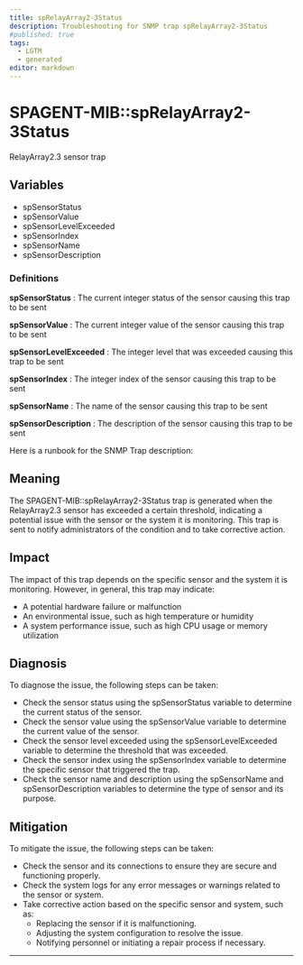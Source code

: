 ```yaml
---
title: spRelayArray2-3Status
description: Troubleshooting for SNMP trap spRelayArray2-3Status
#published: true
tags:
  - LGTM
  - generated
editor: markdown
---
```


# SPAGENT-MIB::spRelayArray2-3Status 

RelayArray2.3 sensor trap 


## Variables


  - spSensorStatus
  - spSensorValue
  - spSensorLevelExceeded
  - spSensorIndex
  - spSensorName
  - spSensorDescription 

### Definitions 


**spSensorStatus** 
: The current integer status of the sensor causing this trap to be sent 

**spSensorValue** 
: The current integer value of the sensor causing this trap to be sent 

**spSensorLevelExceeded** 
: The integer level that was exceeded causing this trap to be sent 

**spSensorIndex** 
: The integer index of the sensor causing this trap to be sent 

**spSensorName** 
: The name of the sensor causing this trap to be sent 

**spSensorDescription** 
: The description of the sensor causing this trap to be sent 


Here is a runbook for the SNMP Trap description:

## Meaning

The SPAGENT-MIB::spRelayArray2-3Status trap is generated when the RelayArray2.3 sensor has exceeded a certain threshold, indicating a potential issue with the sensor or the system it is monitoring. This trap is sent to notify administrators of the condition and to take corrective action.

## Impact

The impact of this trap depends on the specific sensor and the system it is monitoring. However, in general, this trap may indicate:

* A potential hardware failure or malfunction
* An environmental issue, such as high temperature or humidity
* A system performance issue, such as high CPU usage or memory utilization

## Diagnosis

To diagnose the issue, the following steps can be taken:

* Check the sensor status using the spSensorStatus variable to determine the current status of the sensor.
* Check the sensor value using the spSensorValue variable to determine the current value of the sensor.
* Check the sensor level exceeded using the spSensorLevelExceeded variable to determine the threshold that was exceeded.
* Check the sensor index using the spSensorIndex variable to determine the specific sensor that triggered the trap.
* Check the sensor name and description using the spSensorName and spSensorDescription variables to determine the type of sensor and its purpose.

## Mitigation

To mitigate the issue, the following steps can be taken:

* Check the sensor and its connections to ensure they are secure and functioning properly.
* Check the system logs for any error messages or warnings related to the sensor or system.
* Take corrective action based on the specific sensor and system, such as:
	+ Replacing the sensor if it is malfunctioning.
	+ Adjusting the system configuration to resolve the issue.
	+ Notifying personnel or initiating a repair process if necessary.
---




